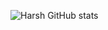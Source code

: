   ![Harsh GitHub stats](https://github-readme-stats.vercel.app/api/?username=idkfelix&show_icons=true&title_color=fff&icon_color=79ff97&text_color=9f9f9f&bg_color=151515)
  
  
